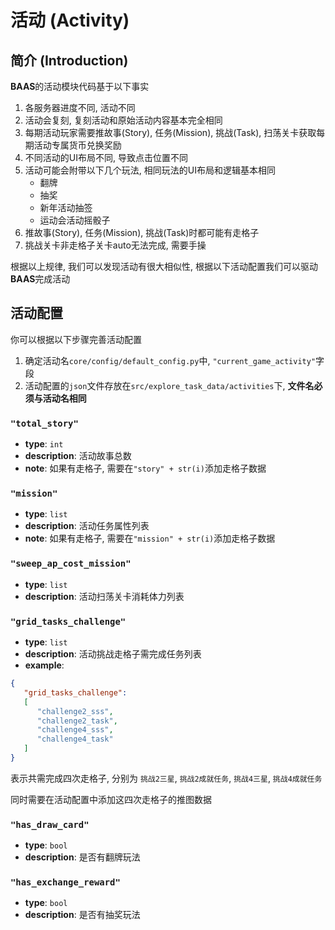 # 活动 (Activity)

## 简介 (Introduction)

**BAAS**的活动模块代码基于以下事实
1. 各服务器进度不同, 活动不同
2. 活动会复刻, 复刻活动和原始活动内容基本完全相同
3. 每期活动玩家需要推故事(Story), 任务(Mission), 挑战(Task), 扫荡关卡获取每期活动专属货币兑换奖励
4. 不同活动的UI布局不同, 导致点击位置不同
5. 活动可能会附带以下几个玩法, 相同玩法的UI布局和逻辑基本相同
    - 翻牌 
    - 抽奖
    - 新年活动抽签
    - 运动会活动摇骰子
6. 推故事(Story), 任务(Mission), 挑战(Task)时都可能有走格子
7. 挑战关卡非走格子关卡auto无法完成, 需要手操

根据以上规律, 我们可以发现活动有很大相似性, 根据以下活动配置我们可以驱动**BAAS**完成活动

## 活动配置

你可以根据以下步骤完善活动配置
1. 确定活动名`core/config/default_config.py`中, `"current_game_activity"`字段
2. 活动配置的`json`文件存放在`src/explore_task_data/activities`下, **文件名必须与活动名相同**

### `"total_story"`
- **type**: `int`
- **description**: 活动故事总数
- **note**: 如果有走格子, 需要在`"story" + str(i)`添加走格子数据

### `"mission"`
- **type**: `list`
- **description**: 活动任务属性列表
- **note**: 如果有走格子, 需要在`"mission" + str(i)`添加走格子数据

### `"sweep_ap_cost_mission"`
- **type**: `list`
- **description**: 活动扫荡关卡消耗体力列表

### `"grid_tasks_challenge"`
- **type**: `list`
- **description**: 活动挑战走格子需完成任务列表
- **example**:
```json
{
   "grid_tasks_challenge": 
   [
      "challenge2_sss",
      "challenge2_task",
      "challenge4_sss",
      "challenge4_task"
   ]
}
```
表示共需完成四次走格子, 分别为 `挑战2三星`, `挑战2成就任务`, `挑战4三星`, `挑战4成就任务`

同时需要在活动配置中添加这四次走格子的推图数据

### `"has_draw_card"`
- **type**: `bool`
- **description**: 是否有翻牌玩法

### `"has_exchange_reward"`
- **type**: `bool`
- **description**: 是否有抽奖玩法

